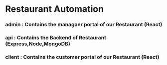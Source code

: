 # Restaurant Automation

### admin  : Contains the managaer portal of our Restaurant (React)  
### api    : Contains the Backend of Restaurant (Express,Node,MongoDB)  
### client : Contains the customer portal of our Restaurant (React)  